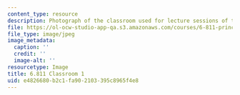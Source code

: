 ```yaml
---
content_type: resource
description: Photograph of the classroom used for lecture sessions of the course.
file: https://ol-ocw-studio-app-qa.s3.amazonaws.com/courses/6-811-principles-and-practice-of-assistive-technology-fall-2014/e4826680b2c1fa902103395c8965f4e8_6-811_classroom-1.jpg
file_type: image/jpeg
image_metadata:
  caption: ''
  credit: ''
  image-alt: ''
resourcetype: Image
title: 6.811 Classroom 1
uid: e4826680-b2c1-fa90-2103-395c8965f4e8
---
```

